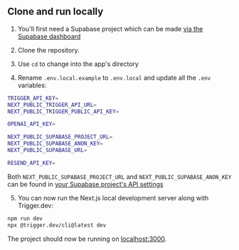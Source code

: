 ## Clone and run locally

1. You'll first need a Supabase project which can be made [via the Supabase dashboard](https://database.new)

2. Clone the repository.

3. Use `cd` to change into the app's directory

4. Rename `.env.local.example` to `.env.local` and update all the `.env` variables:

```bash
TRIGGER_API_KEY=
NEXT_PUBLIC_TRIGGER_API_URL=
NEXT_PUBLIC_TRIGGER_PUBLIC_API_KEY=

OPENAI_API_KEY=

NEXT_PUBLIC_SUPABASE_PROJECT_URL=
NEXT_PUBLIC_SUPABASE_ANON_KEY=
NEXT_PUBLIC_SUPABASE_URL=

RESEND_API_KEY=

```

Both `NEXT_PUBLIC_SUPABASE_PROJECT_URL` and `NEXT_PUBLIC_SUPABASE_ANON_KEY` can be found in [your Supabase project's API settings](https://app.supabase.com/project/_/settings/api)

5. You can now run the Next.js local development server along with Trigger.dev:

```bash
npm run dev
npx @trigger.dev/cli@latest dev
```

The project should now be running on [localhost:3000](http://localhost:3000/).
